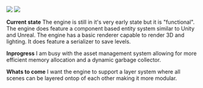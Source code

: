 ![](https://github.com/SebastianRautenbach/WIZM-Game-Engine/blob/main/RenderEngine/res/Picture1.png)
![](https://github.com/SebastianRautenbach/WIZM-Game-Engine/blob/main/RenderEngine/Screenshot%202024-05-06%20212317.png)

**Current state**
The engine is still in it's very early state but it is "functional". The engine does feature a component based entity system similar to Unity and Unreal. The engine has a basic renderer capable to render 3D and lighting.
It does feature a serializer to save levels.

**Inprogress**
I am busy with the asset management system allowing for more efficient memory allocation and a dynamic garbage collector.

**Whats to come**
I want the engine to support a layer system where all scenes can be layered ontop of each other making it more modular.
